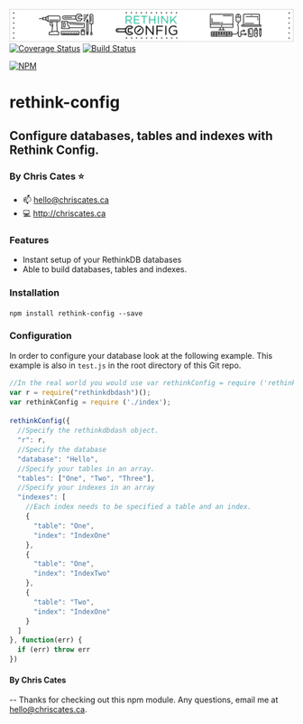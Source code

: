![rethink-config](./rethink-config-banner.png)
[![Coverage Status](https://coveralls.io/repos/github/ChrisCates/rethink-config/badge.svg?branch=master)](https://coveralls.io/github/ChrisCates/rethink-config?branch=master)
[![Build Status](https://travis-ci.org/ChrisCates/rethink-config.svg?branch=master)](https://travis-ci.org/ChrisCates/rethink-config)

[![NPM](https://nodei.co/npm/rethink-config.png)](https://nodei.co/npm/rethink-config/)

# rethink-config
## Configure databases, tables and indexes with Rethink Config.
### By Chris Cates :star:
- :mailbox: hello@chriscates.ca
- :computer: http://chriscates.ca

### Features
- Instant setup of your RethinkDB databases
- Able to build databases, tables and indexes.

### Installation
`npm install rethink-config --save`

### Configuration
In order to configure your database look at the following example. This example is also in `test.js` in the root directory of this Git repo.

```javascript
//In the real world you would use var rethinkConfig = require ('rethink-config');
var r = require("rethinkdbdash")();
var rethinkConfig = require ('./index');

rethinkConfig({
  //Specify the rethinkdbdash object.
  "r": r,
  //Specify the database
  "database": "Hello",
  //Specify your tables in an array.
  "tables": ["One", "Two", "Three"],
  //Specify your indexes in an array
  "indexes": [
    //Each index needs to be specified a table and an index.
    {
      "table": "One",
      "index": "IndexOne"
    },
    {
      "table": "One",
      "index": "IndexTwo"
    },
    {
      "table": "Two",
      "index": "IndexOne"
    }
  ]
}, function(err) {
  if (err) throw err
})
```


#### By Chris Cates
-- Thanks for checking out this npm module. Any questions, email me at hello@chriscates.ca.
